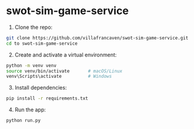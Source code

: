 # swot-sim-game-service

1. Clone the repo:

```bash
git clone https://github.com/villafrancaven/swot-sim-game-service.git
cd to swot-sim-game-service
```

2. Create and activate a virtual environment:

```bash
python -m venv venv
source venv/bin/activate       # macOS/Linux
venv\Scripts\activate          # Windows
```

3. Install dependencies:

```bash
pip install -r requirements.txt
```

4. Run the app:

```bash
python run.py
```
